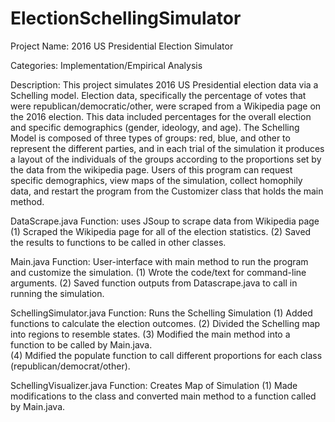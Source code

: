 # ElectionSchellingSimulator

Project Name: 2016 US Presidential Election Simulator

Categories: Implementation/Empirical Analysis

Description: This project simulates 2016 US Presidential election data via a Schelling model.
Election data, specifically the percentage of votes that were republican/democratic/other, were scraped
from a Wikipedia page on the 2016 election. This data included percentages for the overall election and
specific demographics (gender, ideology, and age). The Schelling Model is composed of three types of groups:
red, blue, and other to represent the different parties, and in each trial of the simulation it produces a layout
of the individuals of the groups according to the proportions set by the data from the wikipedia page. Users of this 
program can request specific demographics, view maps of the simulation, collect homophily data, and restart the program 
from the Customizer class that holds the main method. 

DataScrape.java
	Function: uses JSoup to scrape data from Wikipedia page
	(1) Scraped the Wikipedia page for all of the election statistics.
	(2) Saved the results to functions to be called in other classes.

Main.java 
	Function: User-interface with main method to run the program and customize the simulation.
	(1) Wrote the code/text for command-line arguments.
	(2) Saved function outputs from Datascrape.java to call in running the simulation.

SchellingSimulator.java
	Function: Runs the Schelling Simulation
	(1) Added functions to calculate the election outcomes.
	(2) Divided the Schelling map into regions to resemble states.
	(3) Modified the main method into a function to be called by Main.java.  
	(4) Mdified the populate function to call different proportions for each class (republican/democrat/other). 
	
SchellingVisualizer.java
	Function: Creates Map of Simulation
	(1) Made modifications to the class and converted main method to a function called by Main.java. 
